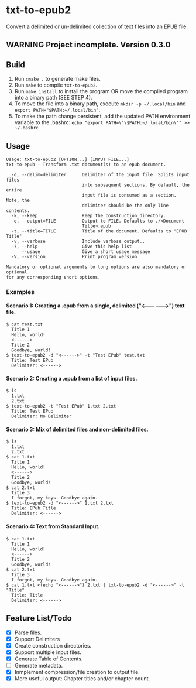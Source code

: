 # txt-to-epub2
Convert a delimited or un-delimited collection of text files into an EPUB file.

## WARNING Project incomplete. Version 0.3.0

## Build 
1. Run `cmake .` to generate make files.
2. Run `make` to compile `txt-to-epub2`.
3. Run `make install` to install the program OR move the compiled program into a binary path (SEE STEP 4).
4. To move the file into a binary path, execute `mkdir -p ~/.local/bin` and `export PATH="$PATH:~/.local/bin"`.
5. To make the path change persistent, add the updated PATH environment variable to the .bashrc: `echo "export PATH=\"\$PATH:~/.local/bin\"" >> ~/.bashrc`

## Usage 
``` 
Usage: txt-to-epub2 [OPTION...] [INPUT FILE...]
txt-to-epub - Transform .txt document(s) to an epub document.

  -d, --delim=delimiter      Delimiter of the input file. Splits input files
                             into subsequent sections. By default, the entire
                             input file is consumed as a section. Note, the
                             delimiter should be the only line contents.
  -k, --keep                 Keep the construction directory.
  -o, --output=FILE          Output to FILE. Defaults to ./<Document
                             Title>.epub
  -t, --title=TITLE          Title of the document. Defaults to "EPUB Title"
  -v, --verbose              Include verbose output..
  -?, --help                 Give this help list
      --usage                Give a short usage message
  -V, --version              Print program version

Mandatory or optional arguments to long options are also mandatory or optional
for any corresponding short options.
```

### Examples  
#### Scenario 1: Creating a .epub from a single, delimited ("<------>") text file.
```
$ cat test.txt
  Title 1
  Hello, world!
  <------>
  Title 2
  Goodbye, world!
$ text-to-epub2 -d "<------>" -t "Test EPub" test.txt
  Title: Test EPub
  Delimiter: <------>
```  
#### Scenario 2: Creating a .epub from a list of input files.  
```
$ ls
  1.txt
  2.txt
$ text-to-epub2 -t "Test EPub" 1.txt 2.txt 
  Title: Test EPub
  Delimiter: No Delimiter
```  
#### Scenario 3: Mix of delimited files and non-delimited files.
```
$ ls
  1.txt
  2.txt
$ cat 1.txt
  Title 1
  Hello, world!
  <------>
  Title 2
  Goodbye, world!
$ cat 2.txt
  Title 3
  I forgot, my keys. Goodbye again.
$ text-to-epub2 -d "<------>" 1.txt 2.txt
  Title: EPub Title
  Delimiter: <------>
```
#### Scenario 4: Text from Standard Input.
```
$ cat 1.txt
  Title 1
  Hello, world!
  <------>
  Title 2
  Goodbye, world!
$ cat 2.txt
  Title 3
  I forgot, my keys. Goodbye again.
$ cat 1.txt <(echo "<------>") 2.txt | txt-to-epub2 -d "<------>" -t "Title"
  Title: Title
  Delimiter: <------>
```  

## Feature List/Todo
- [x] Parse files.
- [x] Support Delimiters
- [x] Create construction directories. 
- [x] Support multiple input files.
- [x] Generate Table of Contents.
- [ ] Generate metadata.
- [x] Inmplement compression/file creation to output file.
- [x] More useful output: Chapter titles and/or chapter count.
